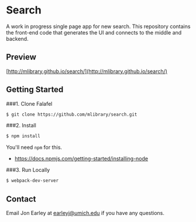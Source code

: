 # Search

A work in progress single page app for new search. This repository contains the front-end code that generates the UI and connects to the middle and backend.

## Preview

[http://mlibrary.github.io/search/](http://mlibrary.github.io/search/)

## Getting Started

###1. Clone Falafel
```sh
$ git clone https://github.com/mlibrary/search.git
```

###2. Install 
```sh
$ npm install
```

You'll need `npm` for this.

- https://docs.npmjs.com/getting-started/installing-node

###3. Run Locally
```sh
$ webpack-dev-server
```

## Contact
Email Jon Earley at earleyj@umich.edu if you have any questions.
